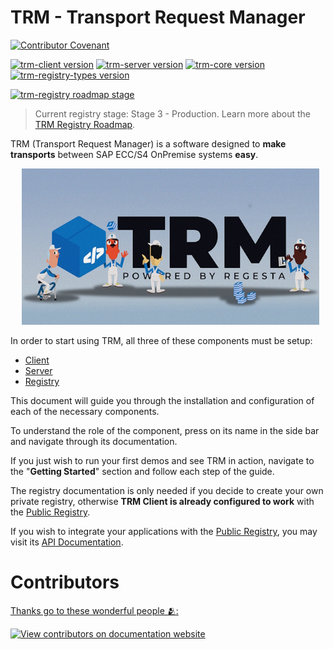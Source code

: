 # TRM - Transport Request Manager

[![Contributor Covenant](https://img.shields.io/badge/Contributor%20Covenant-1.3.0-4baaaa.svg)](code_of_conduct.md)

[![trm-client version](https://img.shields.io/npm/v/trm-client?label=trm-client)](https://www.npmjs.com/package/trm-client)
[![trm-server version](https://img.shields.io/endpoint?url=https://trmregistry.com/public/shieldio/version?package=trm-server&label=trm-server)](https://trmregistry/#/package/trm-server)
[![trm-core version](https://img.shields.io/npm/v/trm-core?label=trm-core)](https://www.npmjs.com/package/trm-core)
[![trm-registry-types version](https://img.shields.io/npm/v/trm-registry-types?label=trm-registry-types)](https://www.npmjs.com/package/trm-registry-types)

[![trm-registry roadmap stage](https://img.shields.io/badge/public%20registry%20roadmap%20stage-production-green)](/registry/public/roadmap.md)

> Current registry stage: Stage 3 - Production. Learn more about the [TRM Registry Roadmap](/registry/public/roadmap.md).

TRM (Transport Request Manager) is a software designed to **make transports** between SAP ECC/S4 OnPremise systems **easy**.

<p align="center">
  <img src="./_media/banner_small.jpg" height="250" />
</p>

In order to start using TRM, all three of these components must be setup:
- [Client](client/README.md)
- [Server](server/README.md)
- [Registry](registry/README.md)

This document will guide you through the installation and configuration of each of the necessary components.

To understand the role of the component, press on its name in the side bar and navigate through its documentation.

If you just wish to run your first demos and see TRM in action, navigate to the "**Getting Started**" section and follow each step of the guide.


The registry documentation is only needed if you decide to create your own private registry, otherwise **TRM Client is already configured to work** with the [Public Registry](https://trmregistry.com).

If you wish to integrate your applications with the [Public Registry](https://trmregistry.com), you may visit its [API Documentation](/registry/public/api.md).

# Contributors

[Thanks go to these wonderful people 🫂:](https://trmregistry.com/public/contributors?viewAll=true ':include :type=iframe width="100%" height="1000px"')

[![View contributors on documentation website](https://trmregistry.com/public/contributors?image=true)](https://docs.trmregistry.com/#/contributors) <!-- {docsify-remove} -->